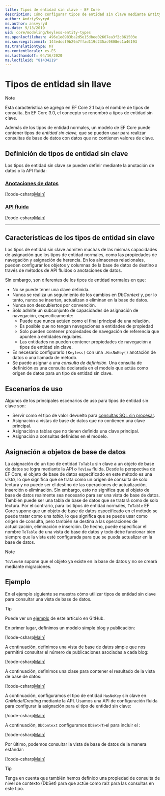 ```yaml
---
title: Tipos de entidad sin clave - EF Core
description: Cómo configurar tipos de entidad sin clave mediante Entity Framework Core
author: AndriySvyryd
ms.author: ansvyryd
ms.date: 9/13/2019
uid: core/modeling/keyless-entity-types
ms.openlocfilehash: 496e1e8983ba2d5e15dbee02607ea3f2c861503e
ms.sourcegitcommit: 144edccf9b29a7ffad119c235ac9808ec1a46193
ms.translationtype: MT
ms.contentlocale: es-ES
ms.lasthandoff: 04/16/2020
ms.locfileid: "81434219"
---
```

# <a name="keyless-entity-types"></a>Tipos de entidad sin llave

> [!NOTE]
> Esta característica se agregó en EF Core 2.1 bajo el nombre de tipos de consulta. En EF Core 3.0, el concepto se renombró a tipos de entidad sin clave.

Además de los tipos de entidad normales, un modelo de EF Core puede contener tipos de _entidad sin clave,_ que se pueden usar para realizar consultas de base de datos con datos que no contienen valores de clave.

## <a name="defining-keyless-entity-types"></a>Definición de tipos de entidad sin clave

Los tipos de entidad sin clave se pueden definir mediante la anotación de datos o la API fluida:

### <a name="data-annotations"></a>[Anotaciones de datos](#tab/data-annotations)

[!code-csharp[Main](../../../samples/core/Modeling/DataAnnotations/Keyless.cs?Name=Keyless&highlight=1)]

### <a name="fluent-api"></a>[API fluida](#tab/fluent-api)

[!code-csharp[Main](../../../samples/core/Modeling/FluentAPI/Keyless.cs?Name=Keyless&highlight=4)]

***

## <a name="keyless-entity-types-characteristics"></a>Características de los tipos de entidad sin clave

Los tipos de entidad sin clave admiten muchas de las mismas capacidades de asignación que los tipos de entidad normales, como las propiedades de navegación y asignación de herencia. En los almacenes relacionales, pueden configurar los objetos y columnas de la base de datos de destino a través de métodos de API fluidos o anotaciones de datos.

Sin embargo, son diferentes de los tipos de entidad normales en que:

- No se puede tener una clave definida.
- Nunca se realiza un seguimiento de los cambios en _DbContext_ y, por lo tanto, nunca se insertan, actualizan o eliminan en la base de datos.
- Nunca son descubiertos por convención.
- Solo admite un subconjunto de capacidades de asignación de navegación, específicamente:
  - Puede que nunca actúen como el final principal de una relación.
  - Es posible que no tengan navegaciones a entidades de propiedad
  - Solo pueden contener propiedades de navegación de referencia que apunten a entidades regulares.
  - Las entidades no pueden contener propiedades de navegación a tipos de entidad sin clave.
- Es necesario configurarlo `[Keyless]` con una `.HasNoKey()` anotación de datos o una llamada de método.
- Se puede asignar a una _consulta de definición._ Una consulta de definición es una consulta declarada en el modelo que actúa como origen de datos para un tipo de entidad sin clave.

## <a name="usage-scenarios"></a>Escenarios de uso

Algunos de los principales escenarios de uso para tipos de entidad sin clave son:

- Servir como el tipo de valor devuelto para [consultas SQL sin procesar](xref:core/querying/raw-sql).
- Asignación a vistas de base de datos que no contienen una clave principal.
- Asignación a tablas que no tienen definida una clave principal.
- Asignación a consultas definidas en el modelo.

## <a name="mapping-to-database-objects"></a>Asignación a objetos de base de datos

La asignación de un tipo de entidad `ToTable` sin clave a un objeto de base de datos se logra mediante la API o `ToView` fluida. Desde la perspectiva de EF Core, el objeto de base de datos especificado en este método es una _vista,_ lo que significa que se trata como un origen de consulta de solo lectura y no puede ser el destino de las operaciones de actualización, inserción o eliminación. Sin embargo, esto no significa que el objeto de base de datos realmente sea necesario para ser una vista de base de datos. También puede ser una tabla de base de datos que se tratará como de solo lectura. Por el contrario, para los tipos de entidad normales, `ToTable` EF Core supone que un objeto de base de datos especificado en el método se puede tratar como una _tabla,_ lo que significa que se puede usar como origen de consulta, pero también se destina a las operaciones de actualización, eliminación e inserción. De hecho, puede especificar el nombre `ToTable` de una vista de base de datos y todo debe funcionar bien siempre que la vista esté configurada para que se pueda actualizar en la base de datos.

> [!NOTE]
> `ToView`se supone que el objeto ya existe en la base de datos y no se creará mediante migraciones.

## <a name="example"></a>Ejemplo

En el ejemplo siguiente se muestra cómo utilizar tipos de entidad sin clave para consultar una vista de base de datos.

> [!TIP]
> Puede ver un [ejemplo](https://github.com/dotnet/EntityFramework.Docs/tree/master/samples/core/KeylessEntityTypes) de este artículo en GitHub.

En primer lugar, definimos un modelo simple blog y publicación:

[!code-csharp[Main](../../../samples/core/KeylessEntityTypes/Program.cs#Entities)]

A continuación, definimos una vista de base de datos simple que nos permitirá consultar el número de publicaciones asociadas a cada blog:

[!code-csharp[Main](../../../samples/core/KeylessEntityTypes/Program.cs#View)]

A continuación, definimos una clase para contener el resultado de la vista de base de datos:

[!code-csharp[Main](../../../samples/core/KeylessEntityTypes/Program.cs#KeylessEntityType)]

A continuación, configuramos el tipo de entidad `HasNoKey` sin clave en _OnModelCreating_ mediante la API.
Usamos una API de configuración fluida para configurar la asignación para el tipo de entidad sin clave:

[!code-csharp[Main](../../../samples/core/KeylessEntityTypes/Program.cs#Configuration)]

A continuación, `DbContext` configuramos `DbSet<T>`el para incluir el :

[!code-csharp[Main](../../../samples/core/KeylessEntityTypes/Program.cs#DbSet)]

Por último, podemos consultar la vista de base de datos de la manera estándar:

[!code-csharp[Main](../../../samples/core/KeylessEntityTypes/Program.cs#Query)]

> [!TIP]
> Tenga en cuenta que también hemos definido una propiedad de consulta de nivel de contexto (DbSet) para que actúe como raíz para las consultas en este tipo.
